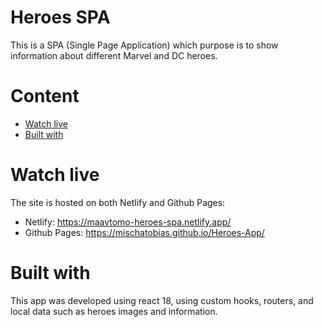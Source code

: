 # Heroes SPA

This is a SPA (Single Page Application) which purpose is to show information about different Marvel and DC heroes.

# Content

- [Watch live](#watch-live)
- [Built with](#built-with)

# Watch live

The site is hosted on both Netlify and Github Pages:

- Netlify: https://maavtomo-heroes-spa.netlify.app/
- Github Pages: https://mischatobias.github.io/Heroes-App/

# Built with

This app was developed using react 18, using custom hooks, routers, and local data such as heroes images and information.
